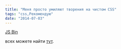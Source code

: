 ```yaml
---
title: "Меня просто умиляют творения на чистом CSS"
tags: "css,Рекомендую"
date: "2014-07-03"
---
```


[JS Bin](https://jsbin.com/sobozire/1/embed?output)
<script type="text/javascript" src="https://static.jsbin.com/js/embed.js"></script>

всех можете найти [тут](https://pattle.github.io/simpsons-in-css/).
